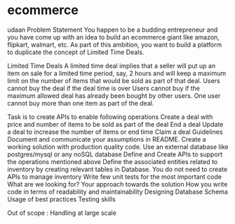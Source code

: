 # ecommerce
 udaan
 Problem Statement
 You happen to be a budding entrepreneur and you have come up with an idea to build an ecommerce giant like amazon, flipkart, walmart, etc. As part of this ambition, you want to build a platform to duplicate the concept of Limited Time Deals.

Limited Time Deals
A limited time deal implies that a seller will put up an item on sale for a limited time period, say, 2 hours and will keep a maximum limit on the number of items that would be sold as part of that deal.
Users cannot buy the deal if the deal time is over
Users cannot buy if the maximum allowed deal has already been bought by other users.
One user cannot buy more than one item as part of the deal.

Task is to create APIs to enable following operations
Create a deal with price and number of items to be sold as part of the deal
End a deal
Update a deal to increase the number of items or end time
Claim a deal
Guidelines
Document and communicate  your assumptions in README.
Create a working solution with production quality code.
Use an external database like postgres/mysql or any noSQL database
Define and Create APIs to support the operations mentioned above
Define the associated entities related to inventory by creating relevant tables in Database. You do not need to create APIs to manage inventory
Write few unit tests for the most important code
What are we looking for?
Your approach towards the solution
How you write code in terms of readability and maintainability
Designing Database Schema
Usage of best practices
Testing skills

Out of scope : Handling at large scale 
